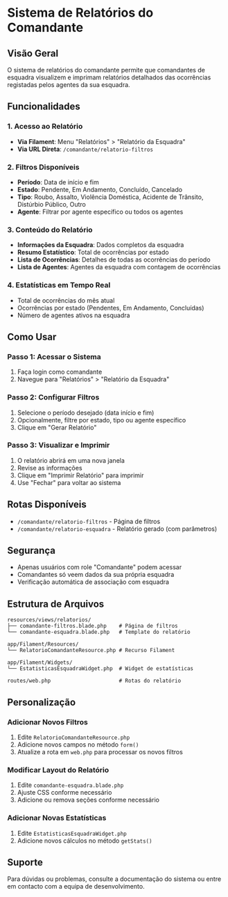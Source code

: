 # Sistema de Relatórios do Comandante

## Visão Geral

O sistema de relatórios do comandante permite que comandantes de esquadra visualizem e imprimam relatórios detalhados das ocorrências registadas pelos agentes da sua esquadra.

## Funcionalidades

### 1. Acesso ao Relatório
- **Via Filament**: Menu "Relatórios" > "Relatório da Esquadra"
- **Via URL Direta**: `/comandante/relatorio-filtros`

### 2. Filtros Disponíveis
- **Período**: Data de início e fim
- **Estado**: Pendente, Em Andamento, Concluído, Cancelado
- **Tipo**: Roubo, Assalto, Violência Doméstica, Acidente de Trânsito, Distúrbio Público, Outro
- **Agente**: Filtrar por agente específico ou todos os agentes

### 3. Conteúdo do Relatório
- **Informações da Esquadra**: Dados completos da esquadra
- **Resumo Estatístico**: Total de ocorrências por estado
- **Lista de Ocorrências**: Detalhes de todas as ocorrências do período
- **Lista de Agentes**: Agentes da esquadra com contagem de ocorrências

### 4. Estatísticas em Tempo Real
- Total de ocorrências do mês atual
- Ocorrências por estado (Pendentes, Em Andamento, Concluídas)
- Número de agentes ativos na esquadra

## Como Usar

### Passo 1: Acessar o Sistema
1. Faça login como comandante
2. Navegue para "Relatórios" > "Relatório da Esquadra"

### Passo 2: Configurar Filtros
1. Selecione o período desejado (data início e fim)
2. Opcionalmente, filtre por estado, tipo ou agente específico
3. Clique em "Gerar Relatório"

### Passo 3: Visualizar e Imprimir
1. O relatório abrirá em uma nova janela
2. Revise as informações
3. Clique em "Imprimir Relatório" para imprimir
4. Use "Fechar" para voltar ao sistema

## Rotas Disponíveis

- `/comandante/relatorio-filtros` - Página de filtros
- `/comandante/relatorio-esquadra` - Relatório gerado (com parâmetros)

## Segurança

- Apenas usuários com role "Comandante" podem acessar
- Comandantes só veem dados da sua própria esquadra
- Verificação automática de associação com esquadra

## Estrutura de Arquivos

```
resources/views/relatorios/
├── comandante-filtros.blade.php    # Página de filtros
└── comandante-esquadra.blade.php   # Template do relatório

app/Filament/Resources/
└── RelatorioComandanteResource.php # Recurso Filament

app/Filament/Widgets/
└── EstatisticasEsquadraWidget.php  # Widget de estatísticas

routes/web.php                      # Rotas do relatório
```

## Personalização

### Adicionar Novos Filtros
1. Edite `RelatorioComandanteResource.php`
2. Adicione novos campos no método `form()`
3. Atualize a rota em `web.php` para processar os novos filtros

### Modificar Layout do Relatório
1. Edite `comandante-esquadra.blade.php`
2. Ajuste CSS conforme necessário
3. Adicione ou remova seções conforme necessário

### Adicionar Novas Estatísticas
1. Edite `EstatisticasEsquadraWidget.php`
2. Adicione novos cálculos no método `getStats()`

## Suporte

Para dúvidas ou problemas, consulte a documentação do sistema ou entre em contacto com a equipa de desenvolvimento. 